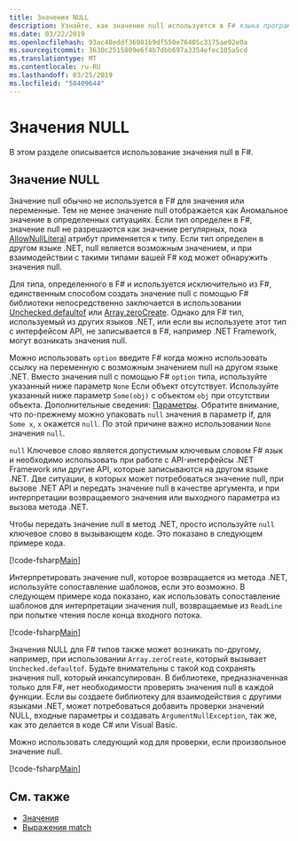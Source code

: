 ```yaml
---
title: Значения NULL
description: Узнайте, как значение null используется в F# языка программирования.
ms.date: 03/22/2019
ms.openlocfilehash: 93ac48eddf36981b9df550e76405c3175ae92e0a
ms.sourcegitcommit: 3630c2515809e6f4b7dbb697a3354efec105a5cd
ms.translationtype: MT
ms.contentlocale: ru-RU
ms.lasthandoff: 03/25/2019
ms.locfileid: "58409644"
---
```

# <a name="null-values"></a>Значения NULL

В этом разделе описывается использование значения null в F#.

## <a name="null-value"></a>Значение NULL

Значение null обычно не используется в F# для значения или переменные. Тем не менее значение null отображается как Аномальное значение в определенных ситуациях. Если тип определен в F#, значение null не разрешаются как значение регулярных, пока [AllowNullLiteral](https://msdn.microsoft.com/library/4f315196-f444-4cca-ba07-1176ff71eb0f) атрибут применяется к типу. Если тип определен в другом языке .NET, null является возможным значением, и при взаимодействии с такими типами вашей F# код может обнаружить значения null.

Для типа, определенного в F# и используется исключительно из F#, единственным способом создать значение null с помощью F# библиотеки непосредственно заключается в использовании [Unchecked.defaultof](https://msdn.microsoft.com/library/9ff97f2a-1bd4-4f4c-afbe-5886a74ab977) или [Array.zeroCreate](https://msdn.microsoft.com/library/fa5b8e7a-1b5b-411c-8622-b58d7a14d3b2). Однако для F# тип, используемый из других языков .NET, или если вы используете этот тип с интерфейсом API, не записывается в F#, например .NET Framework, могут возникать значения null.

Можно использовать `option` введите F# когда можно использовать ссылку на переменную с возможным значением null на другом языке .NET. Вместо значения null с помощью F# `option` типа, используйте указанный ниже параметр `None` Если объект отсутствует. Используйте указанный ниже параметр `Some(obj)` с объектом `obj` при отсутствии объекта. Дополнительные сведения: [Параметры](../options.md). Обратите внимание, что по-прежнему можно упаковать `null` значения в параметр if, для `Some x`, `x` окажется `null`. По этой причине важно использовании `None` значения `null`.

`null` Ключевое слово является допустимым ключевым словом F# язык и необходимо использовать при работе с API-интерфейсы .NET Framework или другие API, которые записываются на другом языке .NET. Две ситуации, в которых может потребоваться значение null, при вызове .NET API и передать значение null в качестве аргумента, и при интерпретации возвращаемого значения или выходного параметра из вызова метода .NET.

Чтобы передать значение null в метод .NET, просто используйте `null` ключевое слово в вызывающем коде. Это показано в следующем примере кода.

[!code-fsharp[Main](../../../../samples/snippets/fsharp/lang-ref-1/snippet701.fs)]

Интерпретировать значение null, которое возвращается из метода .NET, используйте сопоставление шаблонов, если это возможно. В следующем примере кода показано, как использовать сопоставление шаблонов для интерпретации значения null, возвращаемые из `ReadLine` при попытке чтения после конца входного потока.

[!code-fsharp[Main](../../../../samples/snippets/fsharp/lang-ref-1/snippet702.fs)]

Значения NULL для F# типов также может возникать по-другому, например, при использовании `Array.zeroCreate`, который вызывает `Unchecked.defaultof`. Будьте внимательны с такой код сохранять значения null, который инкапсулирован. В библиотеке, предназначенная только для F#, нет необходимости проверять значения null в каждой функции. Если вы создаете библиотеку для взаимодействия с другими языками .NET, может потребоваться добавить проверки значений NULL, входные параметры и создавать `ArgumentNullException`, так же, как это делается в коде C# или Visual Basic.

Можно использовать следующий код для проверки, если произвольное значение null.

[!code-fsharp[Main](../../../../samples/snippets/fsharp/lang-ref-1/snippet703.fs)]

## <a name="see-also"></a>См. также

- [Значения](index.md)
- [Выражения match](../match-expressions.md)
